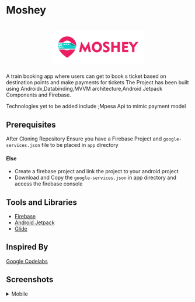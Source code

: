 # Moshey

<h1 align=center>
<img src="logo/horizontal.png" width=50%>
</h1>

A train booking app where users can get to book s ticket based on destination points and make payments for tickets
The Project has been built using Androidx,Databinding,MVVM architecture,Android Jetpack Components and Firebase.

Technologies yet to be added include ;Mpesa Api to mimic payment model

## Prerequisites

After Cloning Repository Ensure you have a Firebase Project and ```google-services.json``` file to be placed
in ```app``` directory

#### Else

- Create a firebase project and link the project to your android project
- Download and Copy the ```google-services.json``` in app directory and access the firebase console

## Tools and Libraries 

- [Firebase](https://firebase.google.com/?)
- [Android Jetpack](https://developer.android.com/jetpack) 
- [Glide](https://bumptech.github.io/glide/)

## Inspired By

[Google Codelabs](https://codelabs.developers.google.com/codelabs/build-app-with-arch-components/index.html)

## Screenshots

 <details>
   <summary> Mobile </summary>
   
   |[![Main View](https://github.com/Davidodari/Moshey/blob/master/screenshots/1.png)]() | [![Main View](https://github.com/Davidodari/Moshey/blob/master/screenshots/2.png)]()| [![Main View](https://github.com/Davidodari/Moshey/blob/master/screenshots/3.png)]()| [![Main View](https://github.com/Davidodari/Moshey/blob/master/screenshots/4.png)]()|
   |:---:|:---:|:---:|:---:|
   |     |      |      |     | 

 </details>

